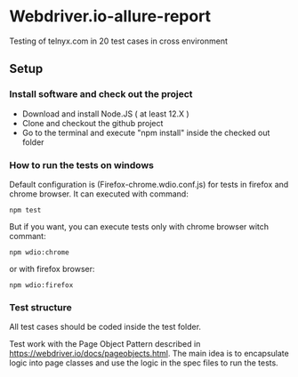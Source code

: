 # Webdriver.io-allure-report
Testing of telnyx.com in 20 test cases in cross environment
## Setup

### Install software and check out the project

- Download and install Node.JS ( at least 12.X )
- Clone and checkout the github project
- Go to the terminal and execute "npm install" inside the checked out folder

### How to run the tests on windows
Default configuration is (Firefox-chrome.wdio.conf.js) for tests in firefox and chrome browser.
It can executed with command: 
```
npm test
```
But if you want, you can execute tests only with chrome browser witch commant:
```
npm wdio:chrome
```
or with firefox browser:
```
npm wdio:firefox
```
### Test structure

All test cases should be coded inside the test folder. 

Test work with the Page Object Pattern described in <https://webdriver.io/docs/pageobjects.html>. The main idea is to encapsulate logic into page classes and use the logic in the spec files to run the tests.
